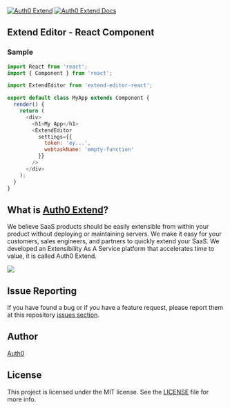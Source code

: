 [![Auth0 Extend](https://cdn.auth0.com/auth0-extend/badges/extend-3.svg)](https://auth0.com/extend) [![Auth0 Extend Docs](https://cdn.auth0.com/auth0-extend/badges/extend-docs-3.svg)](https://auth0.com/extend/docs)

## Extend Editor - React Component

### Sample

```javascript
import React from 'react';
import { Component } from 'react';

import ExtendEditor from 'extend-editor-react';

export default class MyApp extends Component {
  render() {
    return (
      <div>
        <h1>My App</h1>
        <ExtendEditor
          settings={{
            token: 'ey...',
            webtaskName: 'empty-function'
          }}
        />
      </div>
    );
  }
}
```

## What is [Auth0 Extend](https://auth0.com/extend/)?

We believe SaaS products should be easily extensible from within your product without deploying or maintaining servers. We make it easy for your customers, sales engineers, and partners to quickly extend your SaaS. We developed an Extensibility As A Service platform that accelerates time to value, it is called Auth0 Extend.

![](https://user-images.githubusercontent.com/302314/33046084-3aedd346-ce2e-11e7-9445-7b3f88fdf114.png)

## Issue Reporting

If you have found a bug or if you have a feature request, please report them at this repository [issues section](https://github.com/auth0/extend-editor-react).

## Author

[Auth0](auth0.com)

## License

This project is licensed under the MIT license. See the [LICENSE](LICENSE) file for more info.
